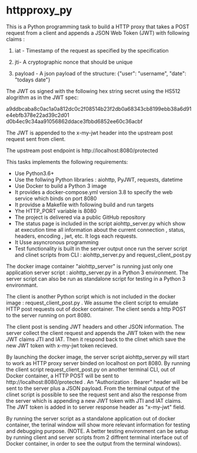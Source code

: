 # httpproxy_py

This is a Python programming task to build a HTTP proxy that takes a POST request from a client and appends a JSON Web Token (JWT) with following claims :

1) iat - Timestamp of the request as specified by the specification

2) jti- A cryptographic nonce that should be unique

3) payload - A json payload of the structure: {"user": "username", "date": "todays date"}

The JWT os signed with the following hex string secret using the HS512 alogrithm as in the JWT spec:

a9ddbcaba8c0ac1a0a812dc0c2f08514b23f2db0a68343cb8199ebb38a6d91e4ebfb378e22ad39c2d01 d0b4ec9c34aa91056862ddace3fbbd6852ee60c36acbf

The JWT is appended to the x-my-jwt header into the upstream post request sent from client.

The upstream post endpoint is http://localhost:8080/protected 

This tasks implements the following requirements:

- Use Python3.6+
- Use the follwing Python  libraries : aiohttp, PyJWT, requests, datetime
- Use Docker to build a Python 3 image
- It provides a docker-compose.yml version 3.8 to specify the web service which binds on port 8080
- It providse a Makefile with following build and run targets
- Yhe HTTP_PORT variable is 8080 
- The project is delivered via a public GitHub repository
- The status page is included in the script aiohttp_server.py which show at execution time all information about the current connection , status, headers, encoding , jwt, etc. It logs each requests.
- It Usse asyncronous programming
- Test functionality is built in the server output once run the server script and clinet scripts from CLI : aiohttp_server.py and  request_client_post.py

The docker image container "aiohttp_server" is running just only one application server script : aiohttp_server.py in a Python 3 environment. The server script can also be run as standalone script for testing in a Python 3 environmant.

The client is another Python script which is not included in the docker image : request_client_post.py . We assume the client script to emulate HTTP post requests out of docker container. The client sends a http POST to the server running on port 8080. 

The client post is sending JWT headers and other JSON information. The server collect the client request and appends the JWT token with the new JWT claims JTI and IAT. Then it respond back to the clinet which save the new JWT token with x-my-jwt token recieved.

By launching the docker image, the server script aiohttp_server.py will start to work as HTTP proxy server binded on localhost on port 8080. By running the client script request_client_post.py on another terminal CLI, out of Docker container, a HTTP POST will be sent to http://localhost:8080/protected . An "Authorization : Bearer" header will be sent to the server plus a JSON payload. From the terminal output of the clinet script is possible to see the request sent and also the response from the server which is appending a new JWT token with JTI and IAT claims. The JWT token is added in to server response header as "x-my-jwt" field. 

By running the server script as a standalone application out of docker container, the terinal window will show more relevant information for testing and debugging purpose. (NOTE. A better testing environment can be setup by running client and server scripts from 2 diffrent terminal interface out of Docker container, in order to see the output from the terminal windows).





